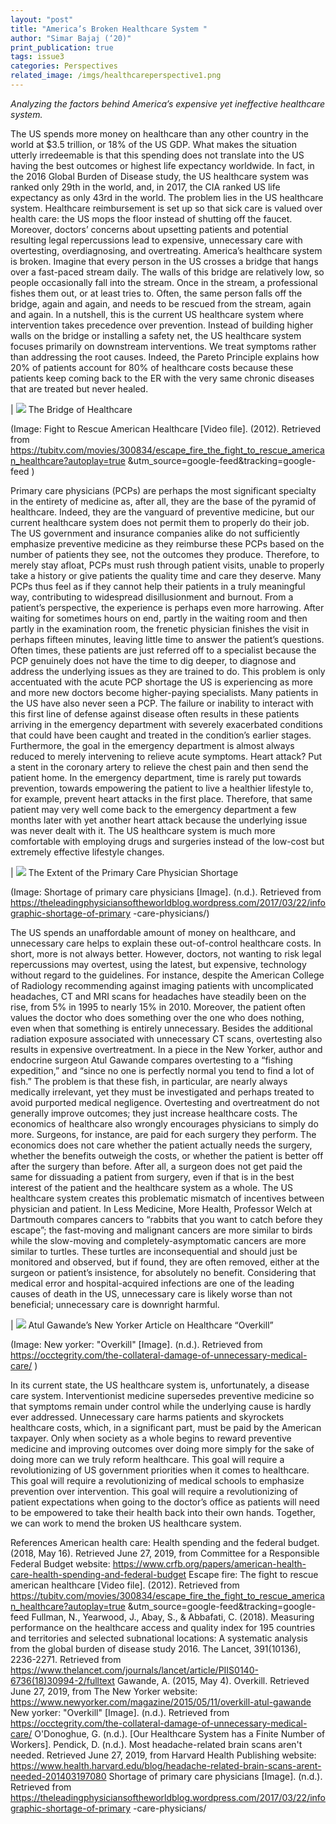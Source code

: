 ```yaml
---
layout: "post"
title: "America’s Broken Healthcare System "
author: "Simar Bajaj (‘20)"
print_publication: true
tags: issue3
categories: Perspectives
related_image: /imgs/healthcareperspective1.png
---
```


*Analyzing the factors behind America’s expensive yet ineffective healthcare system.*

<!--excerpt-->

The US spends more money on healthcare than any other country in the world at $3.5 trillion, or 18% of the US GDP. What makes the situation utterly irredeemable is that this spending does not translate into the US having the best outcomes or highest life expectancy worldwide. In fact, in the 2016 Global Burden of Disease study, the US healthcare system was ranked only 29th in the world, and, in 2017, the CIA ranked US life expectancy as only 43rd in the world. The problem lies in the US healthcare system. Healthcare reimbursement is set up so that sick care is valued over health care: the US mops the floor instead of shutting off the faucet. Moreover, doctors’ concerns about upsetting patients and potential resulting legal repercussions lead to expensive, unnecessary care with overtesting, overdiagnosing, and overtreating. America’s healthcare system is broken. 
Imagine that every person in the US crosses a bridge that hangs over a fast-paced stream daily. The walls of this bridge are relatively low, so people occasionally fall into the stream. Once in the stream, a professional fishes them out, or at least tries to. Often, the same person falls off the bridge, again and again, and needs to be rescued from the stream, again and again. In a nutshell, this is the current US healthcare system where intervention takes precedence over prevention. Instead of building higher walls on the bridge or installing a safety net, the US healthcare system focuses primarily on downstream interventions. We treat symptoms rather than addressing the root causes. Indeed, the Pareto Principle explains how 20% of patients account for 80% of healthcare costs because these patients keep coming back to the ER with the very same chronic diseases that are treated but never healed. 

| ![](/imgs/healthcareperspective1.png) 
The Bridge of Healthcare

(Image: Fight to Rescue American Healthcare [Video file]. (2012). Retrieved from https://tubitv.com/movies/300834/escape_fire_the_fight_to_rescue_american_healthcare?autoplay=true &utm_source=google-feed&tracking=google-feed 
)

Primary care physicians (PCPs) are perhaps the most significant specialty in the entirety of medicine as, after all, they are the base of the pyramid of healthcare. Indeed, they are the vanguard of preventive medicine, but our current healthcare system does not permit them to properly do their job. The US government and insurance companies alike do not sufficiently emphasize preventive medicine as they reimburse these PCPs based on the number of patients they see, not the outcomes they produce. Therefore, to merely stay afloat, PCPs must rush through patient visits, unable to properly take a history or give patients the quality time and care they deserve. Many PCPs thus feel as if they cannot help their patients in a truly meaningful way, contributing to widespread disillusionment and burnout. 
From a patient’s perspective, the experience is perhaps even more harrowing. After waiting for sometimes hours on end, partly in the waiting room and then partly in the examination room, the frenetic physician finishes the visit in perhaps fifteen minutes, leaving little time to answer the patient’s questions. Often times, these patients are just referred off to a specialist because the PCP genuinely does not have the time to dig deeper, to diagnose and address the underlying issues as they are trained to do. This problem is only accentuated with the acute PCP shortage the US is experiencing as more and more new doctors become higher-paying specialists. 
Many patients in the US have also never seen a PCP. The failure or inability to interact with this first line of defense against disease often results in these patients arriving in the emergency department with severely exacerbated conditions that could have been caught and treated in the condition’s earlier stages. Furthermore, the goal in the emergency department is almost always reduced to merely intervening to relieve acute symptoms. Heart attack? Put a stent in the coronary artery to relieve the chest pain and then send the patient home. In the emergency department, time is rarely put towards prevention, towards empowering the patient to live a healthier lifestyle to, for example, prevent heart attacks in the first place. Therefore, that same patient may very well come back to the emergency department a few months later with yet another heart attack because the underlying issue was never dealt with it. The US healthcare system is much more comfortable with employing drugs and surgeries instead of the low-cost but extremely effective lifestyle changes. 

| ![](/imgs/healthcareperspective2.png) 
The Extent of the Primary Care Physician Shortage

(Image: Shortage of primary care physicians [Image]. (n.d.). Retrieved from https://theleadingphysiciansoftheworldblog.wordpress.com/2017/03/22/infographic-shortage-of-primary -care-physicians/)

The US spends an unaffordable amount of money on healthcare, and unnecessary care helps to explain these out-of-control healthcare costs. In short, more is not always better. However, doctors, not wanting to risk legal repercussions may overtest, using the latest, but expensive, technology without regard to the guidelines. For instance, despite the American College of Radiology recommending against imaging patients with uncomplicated headaches, CT and MRI scans for headaches have steadily been on the rise, from 5% in 1995 to nearly 15% in 2010. Moreover, the patient often values the doctor who does something over the one who does nothing, even when that something is entirely unnecessary. Besides the additional radiation exposure associated with unnecessary CT scans, overtesting also results in expensive overtreatment. In a piece in the New Yorker, author and endocrine surgeon Atul Gawande compares overtesting to a “fishing expedition,” and “since no one is perfectly normal you tend to find a lot of fish.” The problem is that these fish, in particular, are nearly always medically irrelevant, yet they must be investigated and perhaps treated to avoid purported medical negligence. Overtesting and overtreatment do not generally improve outcomes; they just increase healthcare costs. 
The economics of healthcare also wrongly encourages physicians to simply do more. Surgeons, for instance, are paid for each surgery they perform. The economics does not care whether the patient actually needs the surgery, whether the benefits outweigh the costs, or whether the patient is better off after the surgery than before. After all, a surgeon does not get paid the same for dissuading a patient from surgery, even if that is in the best interest of the patient and the healthcare system as a whole. The US healthcare system creates this problematic mismatch of incentives between physician and patient. 
In Less Medicine, More Health, Professor Welch at Dartmouth compares cancers to “rabbits that you want to catch before they escape”; the fast-moving and malignant cancers are more similar to birds while the slow-moving and completely-asymptomatic cancers are more similar to turtles. These turtles are inconsequential and should just be monitored and observed, but if found, they are often removed, either at the surgeon or patient’s insistence, for absolutely no benefit. Considering that medical error and hospital-acquired infections are one of the leading causes of death in the US, unnecessary care is likely worse than not beneficial; unnecessary care is downright harmful.

| ![](/imgs/healthcareperspective3.png) 
Atul Gawande’s New Yorker Article on Healthcare “Overkill”

(Image: New yorker: "Overkill" [Image]. (n.d.). Retrieved from https://occtegrity.com/the-collateral-damage-of-unnecessary-medical-care/ 
)

In its current state, the US healthcare system is, unfortunately, a disease care system. Interventionist medicine supersedes preventive medicine so that symptoms remain under control while the underlying cause is hardly ever addressed. Unnecessary care harms patients and skyrockets healthcare costs, which, in a significant part, must be paid by the American taxpayer. Only when society as a whole begins to reward preventive medicine and improving outcomes over doing more simply for the sake of doing more can we truly reform healthcare. This goal will require a revolutionizing of US government priorities when it comes to healthcare. This goal will require a revolutionizing of medical schools to emphasize prevention over intervention. This goal will require a revolutionizing of patient expectations when going to the doctor’s office as patients will need to be empowered to take their health back into their own hands. Together, we can work to mend the broken US healthcare system.

References 
American health care: Health spending and the federal budget. (2018, May 16). Retrieved June 27, 2019, from Committee for a Responsible Federal Budget website: 
https://www.crfb.org/papers/american-health-care-health-spending-and-federal-budget Escape fire: The fight to rescue american healthcare [Video file]. (2012). Retrieved from https://tubitv.com/movies/300834/escape_fire_the_fight_to_rescue_american_healthcare?autoplay=true &utm_source=google-feed&tracking=google-feed 
Fullman, N., Yearwood, J., Abay, S., & Abbafati, C. (2018). Measuring performance on the healthcare access and quality index for 195 countries and territories and selected subnational locations: A systematic analysis from the global burden of disease study 2016. The Lancet, 391(10136), 2236-2271. Retrieved from https://www.thelancet.com/journals/lancet/article/PIIS0140-6736(18)30994-2/fulltext 
Gawande, A. (2015, May 4). Overkill. Retrieved June 27, 2019, from The New Yorker website: https://www.newyorker.com/magazine/2015/05/11/overkill-atul-gawande 
New yorker: "Overkill" [Image]. (n.d.). Retrieved from 
https://occtegrity.com/the-collateral-damage-of-unnecessary-medical-care/ 
O'Donoghue, G. (n.d.). [Our Healthcare System has a Finite Number of Workers]. 
Pendick, D. (n.d.). Most headache-related brain scans aren't needed. Retrieved June 27, 2019, from Harvard Health Publishing website: 
https://www.health.harvard.edu/blog/headache-related-brain-scans-arent-needed-201403197080 Shortage of primary care physicians [Image]. (n.d.). Retrieved from 
https://theleadingphysiciansoftheworldblog.wordpress.com/2017/03/22/infographic-shortage-of-primary -care-physicians/

